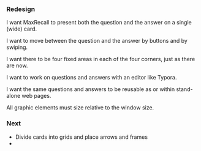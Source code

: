 ### Redesign
I want MaxRecall to present both the question and the answer on a single (wide) card.

I want to move between the question and the answer by buttons and by swiping.

I want there to be four fixed areas in each of the four corners, just as there are now.

I want to work on questions and answers with an editor like Typora.

I want the same questions and answers to be reusable as or within stand-alone web pages.

All graphic elements must size relative to the window size.


### Next

* Divide cards into grids and place arrows and frames
* 